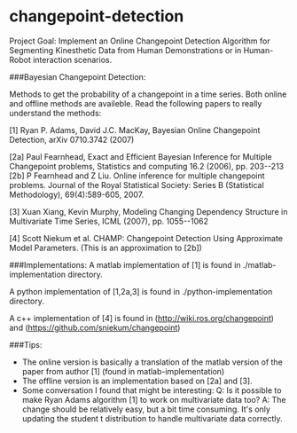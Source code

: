 # changepoint-detection

Project Goal:
Implement an Online Changepoint Detection Algorithm for Segmenting Kinesthetic Data from Human Demonstrations or in Human-Robot interaction scenarios.

###Bayesian Changepoint Detection:

Methods to get the probability of a changepoint in a time series. Both online and offline methods are availeble. Read the following papers to really understand the methods:

[1] Ryan P. Adams, David J.C. MacKay, Bayesian Online Changepoint Detection, arXiv 0710.3742 (2007)

[2a] Paul Fearnhead, Exact and Efficient Bayesian Inference for Multiple Changepoint problems, Statistics and computing 16.2 (2006), pp. 203--213
[2b] P Fearnhead and Z Liu. Online inference for multiple changepoint problems. Journal of the Royal Statistical Society: Series B (Statistical Methodology), 69(4):589-605, 2007.

[3] Xuan Xiang, Kevin Murphy, Modeling Changing Dependency Structure in Multivariate Time Series, ICML (2007), pp. 1055--1062

[4] Scott Niekum et al. CHAMP: Changepoint Detection Using Approximate Model Parameters.
(This is an approximation to [2b])

###Implementations:
A matlab implementation of [1] is found in ./matlab-implementation directory. 

A python implementation of [1,2a,3] is found in ./python-implementation directory.

A c++ implementation of [4] is found in (http://wiki.ros.org/changepoint) and
(https://github.com/sniekum/changepoint) 


###Tips:
- The online version is basically a translation of the matlab version of the paper from
author [1] (found in matlab-implementation)
- The offline version is an implementation based on [2a] and [3].
- Some conversation I found that might be interesting:
Q: Is it possible to make Ryan Adams algorithm [1] to work on multivariate data too?
A: The change should be relatively easy, but a bit time consuming. It's only updating the student t distribution to handle multivariate data correctly. 
